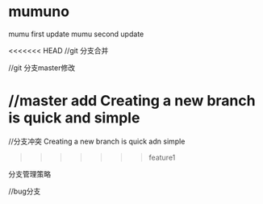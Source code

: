 # mumuno
mumu first update
mumu second update

<<<<<<< HEAD
//git 分支合并

//git 分支master修改

//master add
Creating a new branch is quick and simple
=======
//分支冲突
Creating a new branch is quick adn simple
>>>>>>> feature1


分支管理策略

//bug分支